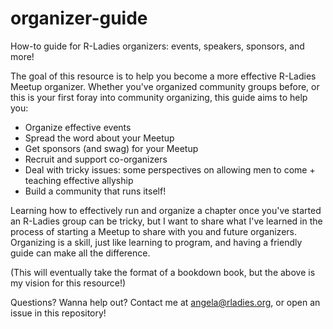 # organizer-guide
How-to guide for R-Ladies organizers: events, speakers, sponsors, and more!

The goal of this resource is to help you become a more effective R-Ladies Meetup organizer. Whether you've organized community groups before, or this is your first foray into community organizing, this guide aims to help you:

- Organize effective events
- Spread the word about your Meetup
- Get sponsors (and swag) for your Meetup
- Recruit and support co-organizers
- Deal with tricky issues: some perspectives on allowing men to come + teaching effective allyship
- Build a community that runs itself!

Learning how to effectively run and organize a chapter once you've started an R-Ladies group can be tricky, but I want to share what I've learned in the process of starting a Meetup to share with you and future organizers. Organizing is a skill, just like learning to program, and having a friendly guide can make all the difference.

(This will eventually take the format of a bookdown book, but the above is my vision for this resource!)

Questions? Wanna help out? Contact me at angela@rladies.org, or open an issue in this repository!
